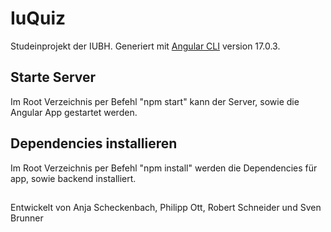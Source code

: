 # IuQuiz
Studeinprojekt der IUBH. Generiert mit [Angular CLI](https://github.com/angular/angular-cli) version 17.0.3.

## Starte Server
Im Root Verzeichnis per Befehl "npm start" kann der Server, sowie die Angular App gestartet werden.

## Dependencies installieren
Im Root Verzeichnis per Befehl "npm install" werden die Dependencies für app, sowie backend installiert.

##
Entwickelt von Anja Scheckenbach, Philipp Ott, Robert Schneider und Sven Brunner
